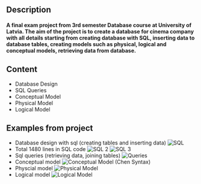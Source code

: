 ## Description

#### A final exam project from 3rd semester Database course at University of Latvia. The aim of the project is to create a database for cinema company with all details starting from creating database with SQL, inserting data to database tables, creating models such as physical, logical and conceptual models, retrieving data from database.

## Content
- Database Design
- SQL Queries
- Conceptual Model
- Physical Model
- Logical Model

## Examples from project

- Database design with sql (creating tables and inserting data)
![SQL](https://user-images.githubusercontent.com/66011783/114096459-67a96280-98c7-11eb-971b-98654bc1b8d5.PNG)
- Total 1480 lines in SQL code
![SQL 2](https://user-images.githubusercontent.com/66011783/114096466-6a0bbc80-98c7-11eb-8cb4-b52f9c55d555.PNG)
![SQL 3](https://user-images.githubusercontent.com/66011783/114096475-6bd58000-98c7-11eb-8da1-6a7b39e3baae.PNG)
- Sql queries (retrieving data, joining tables)
![Queries](https://user-images.githubusercontent.com/66011783/114092746-e94ac180-98c2-11eb-9653-09e32aabacbe.PNG)
- Conceptual model
![Conceptual Model (Chen Syntax)](https://user-images.githubusercontent.com/66011783/114092920-1eefaa80-98c3-11eb-92b5-a285178bdce5.png)
- Physcial model
![Physical Model](https://user-images.githubusercontent.com/66011783/114092997-3af34c00-98c3-11eb-8720-58b0c470469c.png)
- Logical model
![Logical Model](https://user-images.githubusercontent.com/66011783/114093028-46467780-98c3-11eb-8112-61ee9264c654.png)
